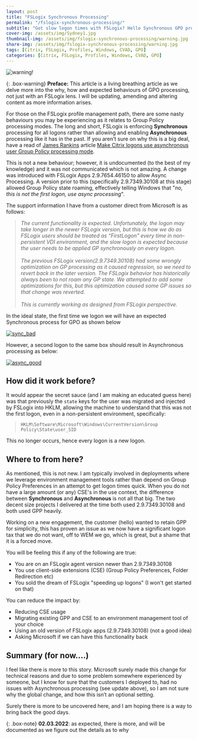 ```yaml
---
layout: post
title: "FSLogix Synchronous Processing"
permalink: "/fslogix-synchronous-processing/"
subtitle: "Got slow logon times with FSLogix? Hello Synchronous GPO processing"
cover-img: /assets/img/Sydney1.jpg
thumbnail-img: /assets/img/fslogix-synchronous-processing/warning.jpg
share-img: /assets/img/fslogix-synchronous-processing/warning.jpg
tags: [Citrix, FSLogix, Profiles, Windows, CVAD, GPO]
categories: [Citrix, FSLogix, Profiles, Windows, CVAD, GPO]
---
```

![warning!]({{site.baseurl}}/assets/img/fslogix-synchronous-processing/warning.jpg)

{: .box-warning}
**Preface:** This article is a living breathing article as we delve more into the why, how and expected behaviours of GPO processing, not just with an FSLogix lens. I will be updating, amending and altering content as more information arises. 

For those on the FSLogix profile management path, there are some nasty behaviours you may be experiencing as it relates to Group Policy processing modes. The long and short, FSLogix is enforcing **Synchronous** processing for all logons rather than allowing and enabling **Asynchronous** processing like it has in the past. If you aren’t sure on why this is a big deal, have a read of [James Rankins](https://twitter.com/james____rankin) article [Make Citrix logons use asynchronous user Group Policy processing mode](https://james-rankin.com/articles/make-citrix-logons-use-asynchronous-user-group-policy-processing-mode/).

This is not a new behaviour; however, it is undocumented (to the best of my knowledge) and it was not communicated which is not amazing. A change was introduced with FSLogix Apps 2.9.7654.46150 to allow Async Processing. A version prior to this (specifically 2.9.7349.30108 at this stage) allowed Group Policy state roaming, effectively telling Windows that "*no, this is not the first logon, use async processing*".

The support information I have from a customer direct from Microsoft is as follows:

> *The current functionality is expected. Unfortunately, the logon may take longer in the newer FSLogix version, but this is how we do as FSLogix users should be treated as “FirstLogon" every time in non-persistent VDI environment, and the slow logon is expected because the user needs to be applied GP synchronously on every logon. <br><br> The previous FSLogix version(2.9.7349.30108) had some wrongly optimization on GP processing as it caused regression, so we need to revert back in the later version. The FSLogix behavior has historically always been to not roam any GP state. We attempted to add some optimizations for this, but this optimization caused some GP issues so that change was reverted. <br><br> This is currently working as designed from FSLogix perspective.*

In the ideal state, the first time we logon we will have an expected Synchronous process for GPO as shown below

[![sync_bad]({{site.baseurl}}/assets/img/fslogix-synchronous-processing/sync.png)]({{site.baseurl}}/assets/img/fslogix-synchronous-processing/sync.png)

However, a second logon to the same box should result in Asynchronous processing as below:

[![async_good]({{site.baseurl}}/assets/img/fslogix-synchronous-processing/async.png)]({{site.baseurl}}/assets/img/fslogix-synchronous-processing/async.png)

## How did it work before?

It would appear the secret sauce (and I am making an educated guess here) was that previously the `state` keys for the user was migrated and injected by FSLogix into HKLM, allowing the machine to understand that this was not the first logon, even in a non-persistent environment, specifically:

> `HKLM\Software\Microsoft\Windows\CurrentVersion\Group Policy\State\user_SID`

This no longer occurs, hence every logon is a new logon.

## Where to from here?

As mentioned, this is not new. I am typically involved in deployments where we leverage environment management tools rather than depend on Group Policy Preferences in an attempt to get logon times quick. When you do not have a large amount (or any) CSE's in the use context, the difference between **Synchronous** and **Asynchronous** is not all that big. The two decent size projects I delivered at the time both used 2.9.7349.30108 and both used GPP heavily.

Working on a new engagement, the customer (hello) wanted to retain GPP for simplicity, this has proven an issue as we now have a significant logon tax that we do not want, off to WEM we go, which is great, but a shame that it is a forced move.

You will be feeling this if any of the following are true:

*  You are on an FSLogix agent version newer than 2.9.7349.30108
*  You use client-side extensions (CSE) (Group Policy Preferences, Folder Redirection etc)
*  You sold the dream of FSLogix "speeding up logons" (I won't get started on that)

You can reduce the impact by:

*  Reducing CSE usage
*  Migrating existing GPP and CSE to an environment management tool of your choice
*  Using an old version of FSLogix apps (2.9.7349.30108) (not a good idea)
*  Asking Microsoft if we can have this functionality back

## Summary (for now....)

I feel like there is more to this story. Microsoft surely made this change for technical reasons and due to some problem somewhere experienced by someone, but I know for sure that the customers I deployed to, had no issues with Asynchronous processing (see update above), so I am not sure why the global change, and how this isn’t an optional setting.

Surely there is more to be uncovered here, and I am hoping there is a way to bring back the good days.

{: .box-note}
**02.03.2022**: as expected, there is more, and will be documented as we figure out the details as to why
